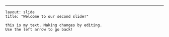 ---
    layout: slide
    title: "Welcome to our second slide!"
    ---
    this is my text. Making changes by editing. 
    Use the left arrow to go back!
